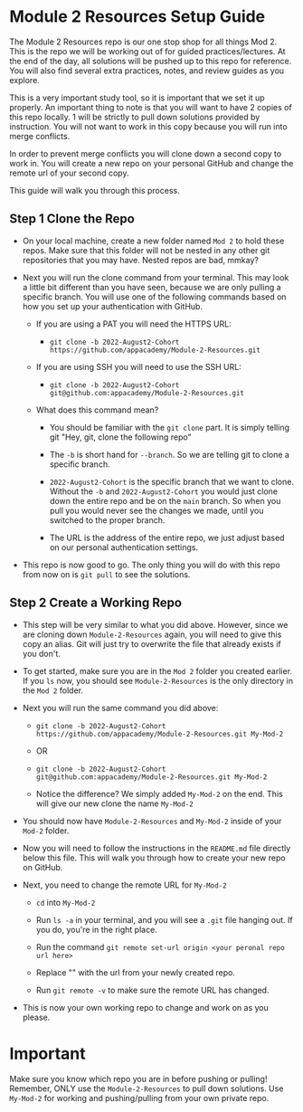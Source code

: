 # Module 2 Resources Setup Guide

The Module 2 Resources repo is our one stop shop for all things Mod 2.
This is the repo we will be working out of for guided practices/lectures.  At the end of the day, all solutions will be pushed up to
this repo for reference. You will also find several extra practices, notes, and review guides as you explore.  

This is a very important study tool, so it is important that we set it up properly. An important thing to note is that you will want to have 2 copies of this repo locally.  1 will be strictly to pull down solutions provided by instruction. You will not want to work in this copy because you will run into merge conflicts. 

In order to prevent merge conflicts you will clone down a second copy to work in.  You will create a new repo on your personal GitHub and change the remote url of your second copy. 

This guide will walk you through this process. 

## Step 1 Clone the Repo

* On your local machine, create a new folder named `Mod 2` to hold these repos. Make sure that this folder will not be nested in any other git repositories that you may have. Nested repos are bad, mmkay?

* Next you will run the clone command from your terminal. This may look a little bit different than you have seen, because we are only pulling a specific branch. You will use one of the following commands based on how you set up your authentication with GitHub. 
    - If you are using a PAT you will need the HTTPS URL:

        - `git clone -b 2022-August2-Cohort https://github.com/appacademy/Module-2-Resources.git`

    - If you are using SSH you will need to use the SSH URL:

        - `git clone -b 2022-August2-Cohort git@github.com:appacademy/Module-2-Resources.git`

    - What does this command mean?
        
        - You should be familiar with the `git clone` part.  It is simply telling git "Hey, git, clone the following repo"

        - The `-b` is short hand for `--branch`. So we are telling git to clone a specific branch. 

        - `2022-August2-Cohort` is the specific branch that we want to clone. Without the `-b` and `2022-August2-Cohort` you would just clone down the entire repo and be on the `main` branch. So when you pull you would never see the changes we made, until you switched to the proper branch. 

        - The URL is the address of the entire repo, we just adjust based on our personal authentication settings. 

* This repo is now good to go. The only thing you will do with this repo from now on is `git pull` to see the solutions. 

## Step 2 Create a Working Repo

- This step will be very similar to what you did above. 
However, since we are cloning down `Module-2-Resources` 
again, you will need to give this copy an alias. 
Git will just try to overwrite the file that already 
exists if you don't. 

- To get started, make sure you are in the `Mod 2` folder you created earlier. If you `ls` now, you should see `Module-2-Resources` is the only directory in the `Mod 2` folder. 

- Next you will run the same command you did above:

    - `git clone -b 2022-August2-Cohort https://github.com/appacademy/Module-2-Resources.git My-Mod-2`

    - OR

    - `git clone -b 2022-August2-Cohort git@github.com:appacademy/Module-2-Resources.git My-Mod-2`

    - Notice the difference? We simply added `My-Mod-2` on the end. This will give our new clone the name `My-Mod-2`

- You should now have `Module-2-Resources` and `My-Mod-2` inside of your `Mod-2` folder. 

- Now you will need to follow the instructions in the `README.md` file directly below this file. This will walk you through how to create your new repo on GitHub.

- Next, you need to change the remote URL for `My-Mod-2`

    - `cd` into `My-Mod-2`

    - Run `ls -a` in your terminal, and you will see a `.git` file hanging out. If you do, you're in the right place. 

    - Run the command `git remote set-url origin <your peronal repo url here>`

    - Replace "<your personal repo url here>" with the url from your newly created repo. 

    - Run `git remote -v` to make sure the remote URL has changed. 

- This is now your own working repo to change and work on as you please. 

# Important

Make sure you know which repo you are in before pushing or pulling! Remember, ONLY use the `Module-2-Resources` to pull down solutions. Use `My-Mod-2` for working and pushing/pulling from your own private repo. 
